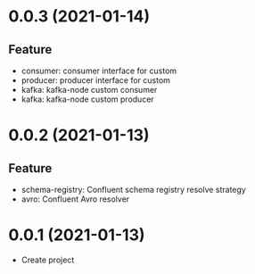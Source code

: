# 0.0.3 (2021-01-14)

## Feature

* consumer: consumer interface for custom
* producer: producer interface for custom
* kafka: kafka-node custom consumer
* kafka: kafka-node custom producer

# 0.0.2 (2021-01-13)

## Feature

* schema-registry: Confluent schema registry resolve strategy
* avro: Confluent Avro resolver

# 0.0.1 (2021-01-13)

* Create project